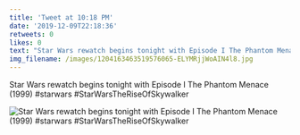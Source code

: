 ```yaml
---
title: 'Tweet at 10:18 PM'
date: '2019-12-09T22:18:36'
retweets: 0
likes: 0
text: "Star Wars rewatch begins tonight with Episode I The Phantom Menace (1999) #starwars #StarWarsTheRiseOfSkywalker"
img_filename: /images/1204163463519576065-ELYMRjjWoAIN4l8.jpg
---
```

Star Wars rewatch begins tonight with Episode I The Phantom Menace (1999) #starwars #StarWarsTheRiseOfSkywalker

![Star Wars rewatch begins tonight with Episode I The Phantom Menace (1999) #starwars #StarWarsTheRiseOfSkywalker](/images/1204163463519576065-ELYMRjjWoAIN4l8.jpg "Star Wars rewatch begins tonight with Episode I The Phantom Menace (1999) #starwars #StarWarsTheRiseOfSkywalker")